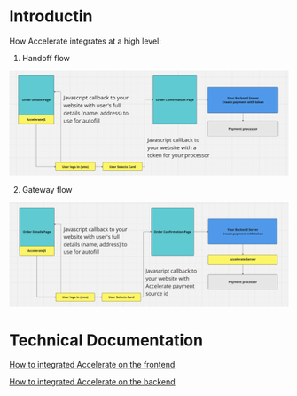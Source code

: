 # Introductin

How Accelerate integrates at a high level:

1. Handoff flow

![Handoff diagram](handoff.png)

2. Gateway flow

![Gateway diagram](gateway.png)

# Technical Documentation

[How to integrated Accelerate on the frontend](./Frontend.md)

[How to integrated Accelerate on the backend](./Backend.md)
